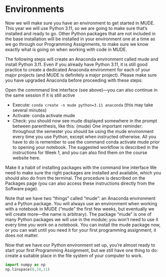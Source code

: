 # Environments

Now we will make sure you have an environment to get started in MUDE. This year we will use Python 3.11, so we are going to make sure that’s installed and ready to go. Other Python packages that are not included in the base installation will be installed in your environment one at a time as we go through our Programming Assignments, to make sure we know exactly what is going on when working with code in MUDE.

The following steps will create an Anaconda environment called mude and install Python 3.11. Even if you already have Python 3.11, it is still good practice to create a dedicated Anaconda environment for each of your major projects (and MUDE is definitely a major project). Please make sure you have upgraded Anaconda before proceeding with these steps:

Open the commmand line interface (see above)—you can also continue in the same session if it is still active
- Execute: `conda create -n mude python=3.11 anaconda` (this may take several minutes)
- Activate: conda activate mude
- Check: you should now see mude displayed somewhere in the prompt between parenthesis, like this: (mude)
One important reminder: throughout the semester you should be using the mude environment every time you use Python, except when instructed otherwise. All you have to do is remember to use the command conda activate mude prior to opening your notebook. The suggested workflow is described in the instructions for Week 1, and you can also find them on the course website here.

Make it a habit of installing packages with the command line interface
We need to make sure the right packages are installed and available, which you should also do from the terminal. The procedure is described on the Packages page (you can also access these instructions directly from the Software page).

Note that we have two “things” called “mude”: an Anaconda environment and a Python package. You will always use an environment when working with a notebook in MUDE (“mude” the first few weeks, but eventually we will create more—the name is arbitrary). The package “mude” is one of many Python packages we will use in the module; you won’t need to use it every time you work on a notebook. You can install the mude package now, or you can wait until you need it for your first programming assignment, it does not matter.

Now that we have our Python environment set up, you’re almost ready to start your first Programming Assignment, but we still have one thing to do: create a suitable place in the file system of your computer to work.

```python
import numpy as np
np.linspace(0,10,11)
```